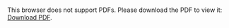 <object data="https://github.com/OsvaldN/MIE301_design_project/raw/master/Final%20Report%20.pdf" type="application/pdf" width="700px" height="700px">
    <embed src="https://github.com/OsvaldN/MIE301_design_project/raw/master/Final%20Report%20.pdf">
        <p>This browser does not support PDFs. Please download the PDF to view it: <a href="https://github.com/OsvaldN/MIE301_design_project/raw/master/Final%20Report%20.pdf">Download PDF</a>.</p>
    </embed>
</object>

